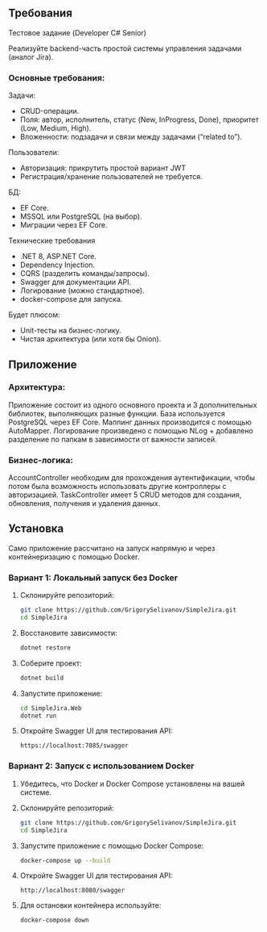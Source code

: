 ## Требования
Тестовое задание (Developer C# Senior)

Реализуйте backend-часть простой системы управления задачами (аналог Jira).
### Основные требования:

Задачи:

- CRUD-операции.
- Поля: автор, исполнитель, статус (New, InProgress, Done), приоритет (Low, Medium, High).
- Вложенности: подзадачи и связи между задачами (“related to”).

Пользователи:

- Авторизация: прикрутить простой вариант JWT
- Регистрация/хранение пользователей не требуется.

БД:

- EF Core.
- MSSQL или PostgreSQL (на выбор).
- Миграции через EF Core.

Технические требования

- .NET 8, ASP.NET Core.
- Dependency Injection.
- CQRS (разделить команды/запросы).
- Swagger для документации API.
- Логирование (можно стандартное).
- docker-compose для запуска.

Будет плюсом:

- Unit-тесты на бизнес-логику.
- Чистая архитектура (или хотя бы Onion).

## Приложение

### Архитектура:
Приложение состоит из одного основного проекта и 3 дополнительных библиотек, выполняющих разные функции.
База используется PostgreSQL через EF Core.
Маппинг данных производится с помощью AutoMapper.
Логирование произведено с помощью NLog + добавлено разделение по папкам в зависимости от важности записей.

### Бизнес-логика:
AccountController необходим для прохождения аутентификации, чтобы потом была возможность использовать другие контроллеры с авторизацией.
TaskController имеет 5 CRUD методов для создания, обновления, получения и удаления данных.


## Установка

Само приложение рассчитано на запуск напрямую и через контейнеризацию с помощью Docker.

### Вариант 1: Локальный запуск без Docker

1. Склонируйте репозиторий:

   ```bash
   git clone https://github.com/GrigorySelivanov/SimpleJira.git
   cd SimpleJira
   ```

2. Восстановите зависимости:

   ```bash
   dotnet restore
   ```

3. Соберите проект:

   ```bash
   dotnet build
   ```

4. Запустите приложение:

   ```bash
   cd SimpleJira.Web
   dotnet run
   ```

5. Откройте Swagger UI для тестирования API:
   ```
   https://localhost:7085/swagger
   ```

### Вариант 2: Запуск с использованием Docker

1. Убедитесь, что Docker и Docker Compose установлены на вашей системе.

2. Склонируйте репозиторий:

   ```bash
   git clone https://github.com/GrigorySelivanov/SimpleJira.git
   cd SimpleJira
   ```

3. Запустите приложение с помощью Docker Compose:

   ```bash
   docker-compose up --build
   ```

4. Откройте Swagger UI для тестирования API:

   ```
   http://localhost:8080/swagger
   ```

5. Для остановки контейнера используйте:
   ```bash
   docker-compose down
   ```
